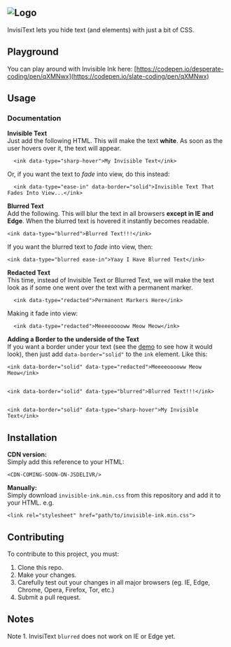 ![Logo](https://raw.githubusercontent.com/eligeorgios/InvisiText/master/logo/logo-128.png)
---

InvisiText lets you hide text (and elements) with just a bit of CSS.

## Playground

You can play around with Invisible Ink here: [https://codepen.io/desperate-coding/pen/qXMNwx](https://codepen.io/slate-coding/pen/qXMNwx)

## Usage

### Documentation

**Invisible Text**  
Just add the following HTML. This will make the text **white**. As soon as the user hovers over it, the text will appear.

      <ink data-type="sharp-hover">My Invisible Text</ink>

Or, if you want the text to _fade_ into view, do this instead:

      <ink data-type="ease-in" data-border="solid">Invisible Text That Fades Into View...</ink>

**Blurred Text**  
Add the following. This will blur the text in all browsers **except in IE and Edge**. When the blurred text is hovered it instantly becomes readable.

    <ink data-type="blurred">Blurred Text!!!</ink>

If you want the blurred text to _fade_ into view, then:

    <ink data-type="blurred ease-in">Yaay I Have Blurred Text</ink>

**Redacted Text**  
This time, instead of Invisible Text or Blurred Text, we will make the text look as if some one went over the text with a permanent marker.

      <ink data-type="redacted">Permanent Markers Here</ink> 

Making it fade into view:

      <ink data-type="redacted">Meeeeooooww Meow Meow</ink> 

**Adding a Border to the underside of the Text**  
If you want a border under your text (see the [demo](https://codepen.io/slate-coding/pen/qXMNwx) to see how it would look), then just add `data-border="solid"` to the `ink` element. Like this:

    <ink data-border="solid" data-type="redacted">Meeeeooooww Meow Meow</ink> 


    <ink data-border="solid" data-type="blurred">Blurred Text!!!</ink>


    <ink data-border="solid" data-type="sharp-hover">My Invisible Text</ink>

## Installation

**CDN version:**  
Simply add this reference to your HTML:

    <CDN-COMING-SOON-ON-JSDELIVR/>

**Manually:**  
Simply download `invisible-ink.min.css` from this repository and add it to your HTML. e.g.

    <link rel="stylesheet" href="path/to/invisible-ink.min.css">

## Contributing

To contribute to this project, you must:

1.  Clone this repo.
2.  Make your changes.
3.  Carefully test out your changes in all major browsers (eg. IE, Edge, Chrome, Opera, Firefox, Tor, etc.)
4.  Submit a pull request.


## Notes

Note 1. InvisiText `blurred` does not work on IE or Edge yet.
